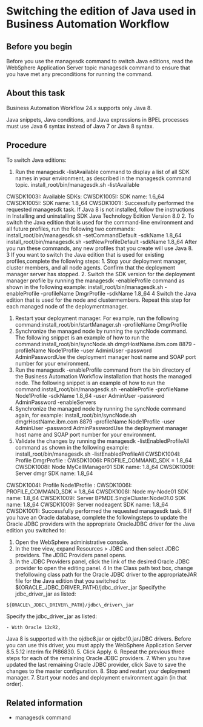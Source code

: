 # Switching the edition of Java used in Business Automation Workflow

## Before you begin

Before you use the managesdk command to switch Java editions,
read the WebSphere Application
Server topic managesdk command to ensure that you have met any preconditions for running
the command.

## About this task

Business Automation Workflow 24.x supports
only Java 8.

Java snippets, Java conditions, and Java expressions
in BPEL processes must use Java 6 syntax instead of Java 7 or Java
8 syntax.

## Procedure

To switch Java editions:

1. Run the managesdk -listAvailable command
to display a list of all SDK names in your environment, as described
in the managesdk command topic.  install\_root/bin/managesdk.sh -listAvailable

CWSDK1003I: Available SDKs:
CWSDK1005I: SDK name: 1.6\_64 
CWSDK1005I: SDK name: 1.8\_64
CWSDK1001I: Successfully performed the requested managesdk task. If
Java 8 is not installed, follow the instructions in Installing and uninstalling SDK Java Technology Edition
Version 8.0
2. To switch the Java edition that is used for the command-line
environment and all future profiles, run the following two commands:
 install\_root/bin/managesdk.sh -setCommandDefault -sdkName 1.8\_64
install\_root/bin/managesdk.sh -setNewProfileDefault -sdkName 1.8\_64 After
you run these commands, any new profiles that you create will use
Java 8.
3 If you want to switch the Java edition that is used for existing profiles,complete the following steps:
    1. Stop your deployment manager, cluster members, and all
node agents. Confirm that the deployment manager server
has stopped.
    2. Switch the SDK version for the deployment manager profile
by running the managesdk -enableProfile command
as shown in the following example:  install\_root/bin/managesdk.sh -enableProfile -profileName DmgrProfile -sdkName 1.8\_64
4 Switch the Java edition that is used for the node and clustermembers. Repeat this step for each managed node of the deploymentmanager.

1. Restart your deployment manager. For example,
run the following command:install\_root/bin/startManager.sh -profileName DmgrProfile
2. Synchronize the managed node by running the syncNode command.
The following snippet is an example of how to run the command:install\_root/bin/syncNode.sh dmgrHostName.ibm.com 8879 -profileName Node1Profile -user AdminUser -password AdminPasswordUse
the deployment manager host name and SOAP port number for your environment.
3. Run the managesdk -enableProfile command
from the bin directory of the Business Automation Workflow installation
that hosts the managed node. The following snippet is an
example of how to run the command:install\_root/bin/managesdk.sh -enableProfile -profileName Node1Profile -sdkName 1.8\_64 -user AdminUser -password AdminPassword -enableServers
4. Synchronize the managed node by running the syncNode command
again, for example: install\_root/bin/syncNode.sh dmgrHostName.ibm.com 8879 -profileName Node1Profile -user AdminUser -password AdminPasswordUse
the deployment manager host name and SOAP port number for your environment.
5. Validate the changes by running the managesdk -listEnabledProfileAll command
as shown in the following example:  install\_root/bin/managesdk.sh -listEnabledProfileAll
CWSDK1004I: Profile DmgrProfile :
CWSDK1006I: PROFILE\_COMMAND\_SDK = 1.8\_64
CWSDK1008I: Node MyCellManager01 SDK name: 1.8\_64
CWSDK1009I: Server dmgr SDK name: 1.8\_64

CWSDK1004I: Profile Node1Profile :
CWSDK1006I: PROFILE\_COMMAND\_SDK = 1.8\_64
CWSDK1008I: Node my-Node01 SDK name: 1.8\_64
CWSDK1009I: Server BPMDE.SingleCluster.Node01.0 SDK name: 1.8\_64
CWSDK1009I: Server nodeagent SDK name: 1.8\_64
CWSDK1001I: Successfully performed the requested managesdk task.
6 If you have an Oracle database, complete the followingsteps to update the Oracle JDBC providers with the appropriate OracleJDBC driver for the Java edition you switched to:

1. Open the WebSphere administrative console.
2. In the tree view, expand Resources > JDBC and then select JDBC providers.
The JDBC Providers panel opens.
3. In the JDBC Providers panel, click the link of the desired Oracle
JDBC provider to open the editing panel.
4 In the Class path text box, change thefollowing class path for the Oracle JDBC driver to the appropriateJAR file for the Java edition that you switched to: ${ORACLE\_JDBC\_DRIVER\_PATH}/jdbc\_driver\_jar Specifythe jdbc\_driver\_jar as listed:

```
${ORACLE\_JDBC\_DRIVER\_PATH}/jdbc\_driver\_jar
```

Specify
the jdbc\_driver\_jar as listed:

    - With Oracle 12cR2,
Java 8 is supported with the ojdbc8.jar or ojdbc10.jarJDBC
drivers. Before you can use this driver, you must apply the WebSphere Application
Server 8.5.5.12 interim fix PI86830.
5. Click Apply.
6. Repeat the previous three steps for each of the remaining Oracle
JDBC providers.
7. When you have updated the last remaining Oracle JDBC provider,
click Save to save the changes to the master
configuration.
8. Stop and restart your deployment manager.
7. Start your nodes and deployment environment again (in that
order).

## Related information

- managesdk command